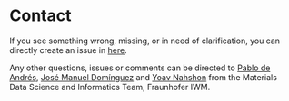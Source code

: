 # Contact
If you see something wrong, missing, or in need of clarification, you can directly
create an issue in [here](https://github.com/simphony/docs/issues).

Any other questions, issues or comments can be directed to [Pablo de Andrés](mailto:pablo.de.andres@iwm.fraunhofer.de),
[José Manuel Domínguez](mailto:jose.manuel.dominguez@iwm.fraunhofer.de)  and
[Yoav Nahshon](mailto:yoav.nahshon@iwm.fraunhofer.de)
from the Materials Data Science and Informatics Team, Fraunhofer IWM.
